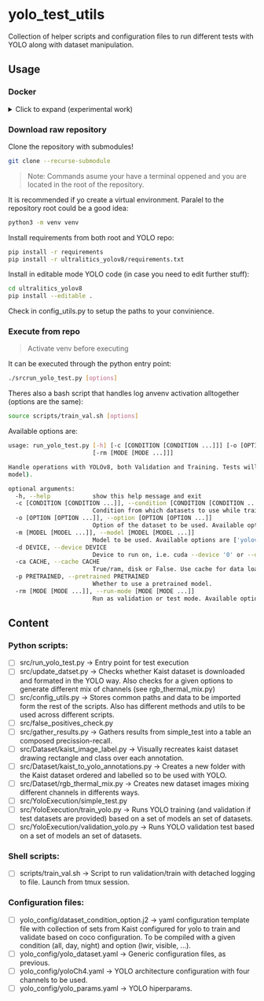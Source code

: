 # yolo_test_utils

Collection of helper scripts and configuration files to run different tests with YOLO along with dataset manipulation.

## Usage

### Docker 
<details><summary>Click to expand (experimental work)</summary>

#### Requirements
Make sure docker is installed:
``` sh
# Instructions from https://docs.docker.com/engine/install/ubuntu/
sudo apt-get update && sudo apt-get install ca-certificates curl gnupg
sudo install -m 0755 -d /etc/apt/keyrings
curl -fsSL https://download.docker.com/linux/ubuntu/gpg | sudo gpg --dearmor -o /etc/apt/keyrings/docker.gpg
sudo chmod a+r /etc/apt/keyrings/docker.gpg
echo \
  "deb [arch="$(dpkg --print-architecture)" signed-by=/etc/apt/keyrings/docker.gpg] https://download.docker.com/linux/ubuntu \
  "$(. /etc/os-release && echo "$VERSION_CODENAME")" stable" | \
  sudo tee /etc/apt/sources.list.d/docker.list > /dev/null
sudo apt-get update && sudo apt-get install docker-ce docker-ce-cli containerd.io docker-buildx-plugin docker-compose-plugin
```

To be able to use the NVIDIA GPUs an extra package is needed to interface with Docker:
``` sh
curl -s -L https://nvidia.github.io/nvidia-container-runtime/gpgkey | sudo apt-key add -
distribution=$(. /etc/os-release;echo $ID$VERSION_ID)
curl -s -L https://nvidia.github.io/nvidia-container-runtime/$distribution/nvidia-container-runtime.list |\
    sudo tee /etc/apt/sources.list.d/nvidia-container-runtime.list
sudo apt-get update
sudo apt-get install nvidia-container-runtime
# Restart the Docker daemon to complete the installation after setting the default runtime:
sudo systemctl stop docker
sudo systemctl start docker
```

GPU access from Docker can be checked with the following command:
``` sh
sudo docker run --rm --runtime=nvidia --gpus all nvidia/cuda:11.6.2-base-ubuntu20.04 nvidia-smi
```
#### Download Docker image

#### Run Docker image

``` sh
# Need to share paths as volumes in Docker container
export DATASET_ORIGINAL_PATH=${HOME}/eeha/kaist-cvpr15
export DATASET_ANNOTATED_PATH=${HOME}/eeha/kaist-yolo-annotated
export RUN_TEST_PATH=${HOME}/eeha/yolo_test_utils/runs
docker run -it \
    --volume="$DATASET_ORIGINAL_PATH:/root/eeha/kaist-cvpr15" \
    --volume="$DATASET_ANNOTATED_PATH:/root/eeha/kaist-yolo-annotated" \
    --volume="$RUN_TEST_PATH:/root/eeha/yolo_test_utils/runs" \
    enheragu/yolo_tests -c 'all'
```

#### Build Docker image

To be able to use docker without `sudo` permission run the following:
``` sh
sudo groupadd docker
sudo usermod -aG docker $USER
newgrp docker 
```

Build the docker image:
``` sh
docker build -t enheragu/yolo_tests .
```
> Note: Note that each image is cached. Make sure the reposiroty inside the Image is updated with latest content!

#### Run Docker image

</details>

### Download raw repository

Clone the repository with submodules! 
```sh
git clone --recurse-submodule
```

> Note: Commands asume your have a terminal oppened and you are located in the root of the repository.

It is recommended if yo create a virtual environment. Paralel to the repository root could be a good idea:

```sh
python3 -m venv venv
```

Install requirements from both root and YOLO repo:
``` sh
pip install -r requirements
pip install -r ultralitics_yolov8/requirements.txt
```

Install in editable mode YOLO code (in case you need to edit further stuff):
``` sh
cd ultralitics_yolov8
pip install --editable .
```

Check in config_utils.py to setup the paths to your convinience.

### Execute from repo

> Activate venv before executing

It can be executed through the python entry point:
``` sh
./srcrun_yolo_test.py [options]
```
Theres also a bash script that handles log anvenv activation alltogether (options are the same):

``` sh
source scripts/train_val.sh [options]
```


Available options are:

``` sh
usage: run_yolo_test.py [-h] [-c [CONDITION [CONDITION ...]]] [-o [OPTION [OPTION ...]]] [-m [MODEL [MODEL ...]]] [-d DEVICE] [-ca CACHE] [-p PRETRAINED]
                        [-rm [MODE [MODE ...]]]

Handle operations with YOLOv8, both Validation and Training. Tests will be executed iteratively from all combinations of the configurations provided (condition, option and
model).

optional arguments:
  -h, --help            show this help message and exit
  -c [CONDITION [CONDITION ...]], --condition [CONDITION [CONDITION ...]]
                        Condition from which datasets to use while training. Available options are ['all', 'day', 'night']. Usage: -c item1 item2, -c item3
  -o [OPTION [OPTION ...]], --option [OPTION [OPTION ...]]
                        Option of the dataset to be used. Available options are ['visible', 'lwir', 'hsvt', 'rgbt', 'vths', 'vt', '4ch']. Usage: -c item1 item2, -c item3
  -m [MODEL [MODEL ...]], --model [MODEL [MODEL ...]]
                        Model to be used. Available options are ['yolov8s.pt', 'yolov8m.pt', 'yolov8l.pt', 'yolov8x.pt']. Usage: -c item1 item2, -c item3
  -d DEVICE, --device DEVICE
                        Device to run on, i.e. cuda --device '0' or --device '0,1,2,3' or --device 'cpu'.
  -ca CACHE, --cache CACHE
                        True/ram, disk or False. Use cache for data loading. To load '.npy' files disk option is needed.
  -p PRETRAINED, --pretrained PRETRAINED
                        Whether to use a pretrained model.
  -rm [MODE [MODE ...]], --run-mode [MODE [MODE ...]]
                        Run as validation or test mode. Available options are ['val', 'train']. Usage: -c item1 item2, -c item3

```


## Content
### Python scripts:

- [ ] src/run_yolo_test.py -> Entry point for test execution
- [ ] src/update_datset.py -> Checks whether Kaist dataset is downloaded and formated in the YOLO way. Also checks for a given options to generate different mix of channels (see rgb_thermal_mix.py)
- [ ] src/config_utils.py -> Stores common paths and data to be imported form the rest of the scripts. Also has different methods and utils to be used across different scripts.
- [ ] src/false_positives_check.py
- [ ] src/gather_results.py -> Gathers results from simple_test into a table an composed precission-recall.
- [ ] src/Dataset/kaist_image_label.py -> Visually recreates kaist dataset drawing rectangle and class over each annotation.
- [ ] src/Dataset/kaist_to_yolo_annotations.py -> Creates a new folder with the Kaist dataset ordered and labelled so to be used with YOLO.
- [ ] src/Dataset/rgb_thermal_mix.py -> Creates new dataset images mixing different channels in differents ways.
- [ ] src/YoloExecution/simple_test.py
- [ ] src/YoloExecution/train_yolo.py -> Runs YOLO training (and validation if test datasets are provided) based on a set of models an set of datasets.
- [ ] src/YoloExecution/validation_yolo.py -> Runs YOLO validation test based on a set of models an set of datasets.

### Shell scripts:
- [ ] scripts/train_val.sh -> Script to run validation/train with detached logging to file. Launch from tmux session.

### Configuration files:
- [ ] yolo_config/dataset_condition_option.j2 -> yaml configuration template file with collection of sets from Kaist configured for yolo to train and validate based on coco configuration. To be compiled with a given condition (all, day, night) and option (lwir, visible, ...).
- [ ] yolo_config/yolo_dataset.yaml -> Generic configuration files, as previous.
- [ ] yolo_config/yoloCh4.yaml -> YOLO architecture configuration with four channels to be used.
- [ ] yolo_config/yolo_params.yaml -> YOLO hiperparams.
